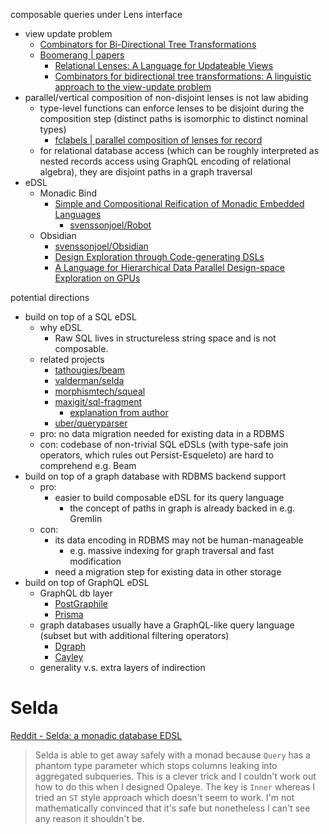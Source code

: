 composable queries under Lens interface
- view update problem
  - [Combinators for Bi-Directional Tree Transformations](http://www.cis.upenn.edu/~bcpierce/papers/lenses-toplas-final.pdf)
  - [Boomerang | papers](https://www.seas.upenn.edu/~harmony/)
    - [Relational Lenses: A Language for Updateable Views](http://www.cis.upenn.edu/~bcpierce/papers/dblenses-tr.pdf)
    - [Combinators for bidirectional tree transformations: A linguistic approach to the view-update problem](http://www.cis.upenn.edu/~bcpierce/papers/lenses-toplas-final.pdf)
- parallel/vertical composition of non-disjoint lenses is not law abiding
  - type-level functions can enforce lenses to be disjoint during the composition step (distinct paths is isomorphic to distinct nominal types)
    - [fclabels | parallel composition of lenses for record](http://fvisser.nl/post/2013/okt/1/fclabels-2.0.html)
  - for relational database access (which can be roughly interpreted as nested records access using GraphQL encoding of relational algebra), they are disjoint paths in a graph traversal
- eDSL
  - Monadic Bind
    - [Simple and Compositional Reification of Monadic Embedded Languages](https://svenssonjoel.github.io/writing/bb.pdf)
      - [svenssonjoel/Robot](https://github.com/svenssonjoel/Robot)
  - Obsidian
    - [svenssonjoel/Obsidian](https://github.com/svenssonjoel/Obsidian)
    - [Design Exploration through Code-generating DSLs](http://dl.acm.org/citation.cfm?id=2626374)
    - [A Language for Hierarchical Data Parallel Design-space Exploration on GPUs](http://journals.cambridge.org/action/displayFulltext?type=1&fid=10242178&jid=JFP&volumeId=26&issueId=-1&aid=10242156)

potential directions
- build on top of a SQL eDSL
  - why eDSL
    - Raw SQL lives in structureless string space and is not composable.
  - related projects
    - [tathougies/beam](https://github.com/tathougies/beam)
    - [valderman/selda](https://github.com/valderman/selda)
    - [morphismtech/squeal](https://github.com/morphismtech/squeal)
    - [maxigit/sql-fragment](https://github.com/maxigit/sql-fragment)
      - [explanation from author](https://www.reddit.com/r/haskell/comments/8qxvir/a_comparison_among_various_database_edsls_selda/e0qrzri/)
    - [uber/queryparser](https://github.com/uber/queryparser)
  - pro: no data migration needed for existing data in a RDBMS
  - con: codebase of non-trivial SQL eDSLs (with type-safe join operators, which rules out Persist-Esqueleto) are hard to comprehend e.g. Beam
- build on top of a graph database with RDBMS backend support
  - pro: 
    - easier to build composable eDSL for its query language
      - the concept of paths in graph is already backed in e.g. Gremlin
  - con: 
    - its data encoding in RDBMS may not be human-manageable 
      - e.g. massive indexing for graph traversal and fast modification
    - need a migration step for existing data in other storage
- build on top of GraphQL eDSL
  - GraphQL db layer
    - [PostGraphile](https://www.graphile.org/postgraphile/)
    - [Prisma](https://www.prisma.io/)
  - graph databases usually have a GraphQL-like query language (subset but with additional filtering operators)
    - [Dgraph](https://dgraph.io/)
    - [Cayley](https://github.com/cayleygraph/cayley)
  - generality v.s. extra layers of indirection

# Selda

[Reddit - Selda: a monadic database EDSL](https://www.reddit.com/r/haskell/comments/66ih1l/selda_a_monadic_database_edsl/)

> Selda is able to get away safely with a monad because `Query` has a phantom type parameter which stops columns leaking into aggregated subqueries.
> This is a clever trick and I couldn't work out how to do this when I designed Opaleye.
> The key is `Inner` whereas I tried an `ST` style approach which doesn't seem to work.
> I'm not mathematically convinced that it's safe but nonetheless I can't see any reason it shouldn't be.

